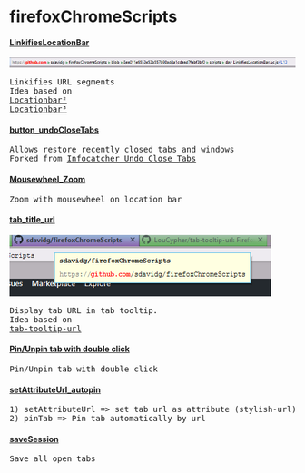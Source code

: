 <h1>firefoxChromeScripts</h1>

<h4><a href="https://github.com/sdavidg/firefoxChromeScripts/blob/main/scripts/dav_LinkifiesLocationBar.uc.js">LinkifiesLocationBar</a></h4>
<img src="https://github.com/sdavidg/firefoxChromeScripts/blob/main/images/LinkifiesLocationBar.png" />
<pre>
Linkifies URL segments
Idea based on
<a href="https://addons.mozilla.org/en-US/firefox/addon/locationbar%C2%B2/">Locationbar²</a>
<a href="https://github.com/simonlindholm/locationbar2">Locationbar³</a>
</pre>

<h4><a href="https://github.com/sdavidg/firefoxChromeScripts/blob/main/scripts/dav_button_undoCloseTabs.uc.js">button_undoCloseTabs</a></h4>
<pre>
Allows restore recently closed tabs and windows
Forked from <a href="https://github.com/Infocatcher/Custom_Buttons/tree/master/Undo_Close_Tabs">Infocatcher Undo_Close_Tabs</a>
</pre>

<h4><a href="https://github.com/sdavidg/firefoxChromeScripts/blob/main/scripts/dav_Mousewheel_Zoom.uc.js">Mousewheel_Zoom</a></h4>
<pre>
Zoom with mousewheel on location bar
</pre>

<h4><a href="https://github.com/sdavidg/firefoxChromeScripts/blob/main/scripts/dav_tab_title_url.uc.js">tab_title_url</a></h4>
<img src="https://github.com/sdavidg/firefoxChromeScripts/blob/main/images/tab_title_url.png" />
<pre>
Display tab URL in tab tooltip.
Idea based on
<a href="https://github.com/LouCypher/tab-tooltip-url">tab-tooltip-url</a>
</pre>

<h4><a href="https://github.com/sdavidg/firefoxChromeScripts/blob/main/scripts/dav_DoubleClickOnTab_PinUnpin.uc.js">Pin/Unpin tab with double click</a></h4>
<pre>
Pin/Unpin tab with double click
</pre>

<h4><a href="https://github.com/sdavidg/firefoxChromeScripts/blob/main/scripts/dav_setAttributeUrl_autopin.uc.js">setAttributeUrl_autopin</a></h4>
<pre>
1) setAttributeUrl => set tab url as attribute (stylish-url) to stylish tab
2) pinTab => Pin tab automatically by url 
</pre>

<h4><a href="https://github.com/sdavidg/firefoxChromeScripts/blob/main/scripts/dav_button_saveSession.uc.js">saveSession</a></h4>
<pre>
Save all open tabs
</pre>


